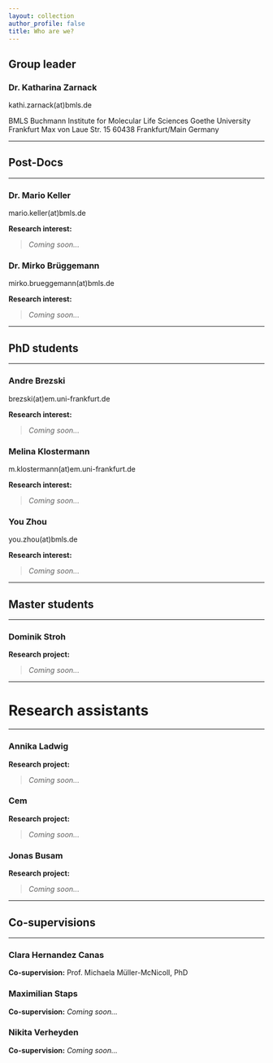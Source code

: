 ```yaml
---
layout: collection
author_profile: false
title: Who are we?
---
```


## Group leader
### Dr. Katharina Zarnack
kathi.zarnack(at)bmls.de 

BMLS Buchmann Institute for Molecular Life Sciences 
Goethe University Frankfurt 
Max von Laue Str. 15 
60438 Frankfurt/Main 
Germany 


---
## Post-Docs
---
### Dr. Mario Keller
mario.keller(at)bmls.de 

**Research interest:**
> *Coming soon...*

### Dr. Mirko Brüggemann
mirko.brueggemann(at)bmls.de 

**Research interest:**
> *Coming soon...*


---
## PhD students
---
### Andre Brezski
brezski(at)em.uni-frankfurt.de 

**Research interest:**
> *Coming soon...*

### Melina Klostermann
m.klostermann(at)em.uni-frankfurt.de 

**Research interest:**
> *Coming soon...*

### You Zhou
you.zhou(at)bmls.de 

**Research interest:**
> *Coming soon...*


---
## Master students
---
### Dominik Stroh
**Research project:**
> *Coming soon...*


---
# Research assistants
---
### Annika Ladwig
**Research project:**
> *Coming soon...*

### Cem
**Research project:**
> *Coming soon...*

### Jonas Busam
**Research project:**
> *Coming soon...*


---
## Co-supervisions
---
### Clara Hernandez Canas
**Co-supervision:** Prof. Michaela Müller-McNicoll, PhD 

### Maximilian Staps
**Co-supervision:** *Coming soon...*

### Nikita Verheyden
**Co-supervision:** *Coming soon...*
